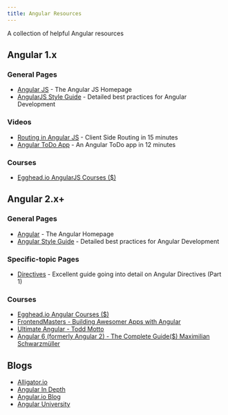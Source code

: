 ```yaml
---
title: Angular Resources
---
```

A collection of helpful Angular resources

## Angular 1.x

### General Pages

*   <a href='https://angularjs.org/' target='_blank' rel='nofollow'>Angular JS</a> - The Angular JS Homepage
*   <a href='https://github.com/johnpapa/angular-styleguide/tree/master/a1' target='_blank' rel='nofollow'>AngularJS Style Guide</a> - Detailed best practices for Angular Development

### Videos

*   <a href='https://www.youtube.com/watch?v=5uhZCc0j9RY' target='_blank' rel='nofollow'>Routing in Angular JS</a> - Client Side Routing in 15 minutes
*   <a href='https://www.youtube.com/watch?v=WuiHuZq_cg4' target='_blank' rel='nofollow'>Angular ToDo App</a> - An Angular ToDo app in 12 minutes

### Courses

*	<a href='https://egghead.io/browse/frameworks/angularjs' target='_blank' rel='nofollow'>Egghead.io AngularJS Courses ($)</a>

## Angular 2.x+

### General Pages

*   <a href='https://angular.io/' target='_blank' rel='nofollow'>Angular</a> - The Angular Homepage
*   <a href='https://angular.io/guide/styleguide' target='_blank' rel='nofollow'>Angular Style Guide</a> - Detailed best practices for Angular Development

### Specific-topic Pages

*   <a href='http://www.sitepoint.com/practical-guide-angularjs-directives/' target='_blank' rel='nofollow'>Directives</a> - Excellent guide going into detail on Angular Directives (Part 1)



### Courses

*	<a href='https://egghead.io/browse/frameworks/angular' target='_blank' rel='nofollow'>Egghead.io Angular Courses ($)</a>
*	<a href='https://frontendmasters.com/courses/building-apps-angular' target='_blank' rel='nofollow'>FrontendMasters - Building Awesomer Apps with Angular</a>
*	<a href='https://ultimateangular.com/' target='_blank' rel='nofollow'>Ultimate Angular - Todd Motto</a>
* <a href='https://www.udemy.com/the-complete-guide-to-angular-2/' target='_blank' rel='nofollow'>Angular 6 (formerly Angular 2) - The Complete Guide($)  Maximilian Schwarzmüller </a>

## Blogs

* <a href='https://alligator.io/angular/' target='_blank' rel='nofollow'>Alligator.io</a>
* <a href='https://blog.angularindepth.com/tagged/angular' target='_blank' rel='nofollow'>Angular In Depth</a>
* <a href='https://blog.angular.io/' target='_blank' rel='nofollow'>Angular.io Blog</a>
* <a href='https://blog.angular-university.io/' target='_blank' rel='nofollow'>Angular University</a>
